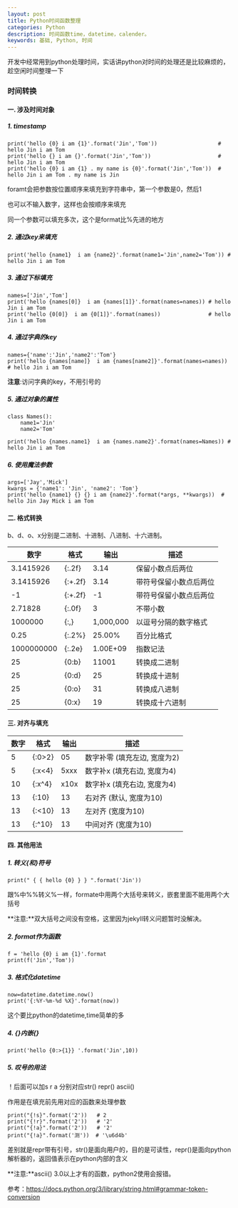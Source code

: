 ```yaml
---
layout: post
title: Python时间函数整理
categories: Python
description: 时间函数time，datetime，calender。
keywords: 基础, Python, 时间
---
```


开发中经常用到python处理时间，实话讲python对时间的处理还是比较麻烦的，趁空闲时间整理一下


### 时间转换

#### 一. 涉及时间对象

##### 1. timestamp
```
print('hello {0} i am {1}'.format('Jin','Tom'))                   # hello Jin i am Tom
print('hello {} i am {}'.format('Jin','Tom'))                     # hello Jin i am Tom
print('hello {0} i am {1} . my name is {0}'.format('Jin','Tom'))  # hello Jin i am Tom . my name is Jin
```
foramt会把参数按位置顺序来填充到字符串中，第一个参数是0，然后1

也可以不输入数字，这样也会按顺序来填充

同一个参数可以填充多次，这个是format比%先进的地方

##### 2. 通过key来填充
```
print('hello {name1}  i am {name2}'.format(name1='Jin',name2='Tom')) # hello Jin i am Tom
```

##### 3. 通过下标填充
```
names=['Jin','Tom']
print('hello {names[0]}  i am {names[1]}'.format(names=names)) # hello Jin i am Tom
print('hello {0[0]}  i am {0[1]}'.format(names))               # hello Jin i am Tom
```

##### 4. 通过字典的key
```
names={'name':'Jin','name2':'Tom'}
print('hello {names[name]}  i am {names[name2]}'.format(names=names)) # hello Jin i am Tom
```
**注意**:访问字典的key，不用引号的

##### 5. 通过对象的属性
```
class Names():
    name1='Jin'
    name2='Tom'

print('hello {names.name1}  i am {names.name2}'.format(names=Names)) # hello Jin i am Tom
```

##### 6. 使用魔法参数
```
args=['Jay','Mick']
kwargs = {'name1': 'Jin', 'name2': 'Tom'}
print('hello {name1} {} {} i am {name2}'.format(*args, **kwargs))  # hello Jin Jay Mick i am Tom
```

#### 二. 格式转换

b、d、o、x分别是二进制、十进制、八进制、十六进制。

数字        | 格式    | 输出      | 描述
----------- | ------- | --------  | --------------
3.1415926   | {:.2f}  | 3.14      | 保留小数点后两位
3.1415926   | {:+.2f} | 3.14      | 带符号保留小数点后两位
-1          | {:+.2f} | -1        | 带符号保留小数点后两位
2.71828     | {:.0f}  | 3         | 不带小数
1000000     | {:,}    | 1,000,000 | 以逗号分隔的数字格式
0.25        | {:.2%}  | 25.00%    | 百分比格式
1000000000  | {:.2e}  | 1.00E+09  | 指数记法
25          | {0:b}   | 11001     | 转换成二进制
25          | {0:d}   | 25        | 转换成十进制
25          | {0:o}   | 31        | 转换成八进制
25          | {0:x}   | 19        | 转换成十六进制

#### 三. 对齐与填充

数字   | 格式   | 输出        | 描述
------ | ------ | ----------- | ---------------
5      | {:0>2} |   05        | 数字补零 (填充左边, 宽度为2)
5      | {:x<4} |   5xxx      | 数字补x (填充右边, 宽度为4)
10     | {:x^4} |   x10x      | 数字补x (填充右边, 宽度为4)
13     | {:10}  |          13 | 右对齐 (默认, 宽度为10)
13     | {:<10} | 13          | 左对齐 (宽度为10)
13     | {:^10} |      13     | 中间对齐 (宽度为10)

#### 四. 其他用法

##### 1. 转义{和}符号
```
print(" { { hello {0} } } ".format('Jin'))
```
跟%中%%转义%一样，formate中用两个大括号来转义，嵌套里面不能用两个大括号

**注意:**双大括号之间没有空格，这里因为jekyll转义问题暂时没解决。

##### 2. format作为函数
```
f = 'hello {0} i am {1}'.format    
print(f('Jin','Tom'))
```

##### 3. 格式化datetime
```
now=datetime.datetime.now()
print('{:%Y-%m-%d %X}'.format(now))
```
这个要比python的datetime,time简单的多

##### 4. {}内嵌{}
```
print('hello {0:>{1}} '.format('Jin',10))
```

##### 5. 叹号的用法

！后面可以加s r a 分别对应str() repr() ascii()

作用是在填充前先用对应的函数来处理参数

```
print("{!s}".format('2'))   # 2
print("{!r}".format('2'))   # '2'
print("{!a}".format('2'))   # '2'
print("{!a}".format('测'))  # '\u6d4b'
```
差别就是repr带有引号，str()是面向用户的，目的是可读性，repr()是面向python解析器的，返回值表示在python内部的含义

**注意:**ascii() 3.0以上才有的函数，python2使用会报错。

参考：<https://docs.python.org/3/library/string.html#grammar-token-conversion>


